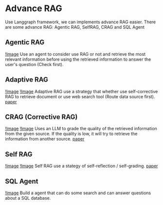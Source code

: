 # Advance RAG 
Use Langgraph framework, we can implements advance RAG easier. There are some advance RAG: Agentic RAG, SelfRAG, CRAG and SQL Agent



## Agentic RAG
[!Image](https://github.com/ganoliz/AdvanceRAG/blob/main/images/AgenticRAG_workflow.png)
Use an agent to consider use RAG or not and retrieve the most relevant information before using the retrieved information to answer the user's question (Check first).

## Adaptive RAG
[!Image](https://github.com/ganoliz/AdvanceRAG/blob/main/images/AdaptvieRAG_architecture.png)
[!Image](https://github.com/ganoliz/AdvanceRAG/blob/main/images/AdaptiveRAG_workflow.png)
Adaptive RAG use a strategy that whether use self-corrective RAG to retrieve document or use web search tool (Route data source first). [paper](https://arxiv.org/abs/2403.14403)

## CRAG (Corrective RAG)
[!Image](https://github.com/ganoliz/AdvanceRAG/blob/main/images/CorrectiveRAG_architecture.png)
[!Image](https://github.com/ganoliz/AdvanceRAG/blob/main/images/CorrectiveRAG_workflow.png)
Uses an LLM to grade the quality of the retrieved information from the given source. If the quality is low, it will try to retrieve the information from another source. [paper](https://arxiv.org/pdf/2401.15884.pdf)
## Self RAG
[!Image](https://github.com/ganoliz/AdvanceRAG/blob/main/images/SelfRAG_architecture.png)
[!Image](https://github.com/ganoliz/AdvanceRAG/blob/main/images/SelfRAG_workflow.png)
Self RAG use a stategy of self-reflection / self-grading. [paper](https://arxiv.org/abs/2310.11511)

## SQL Agent
[!Image](https://github.com/ganoliz/AdvanceRAG/blob/main/images/SQLAgent_workflow.png)
Build a agent that can do some search and can answer questions about a SQL database.
